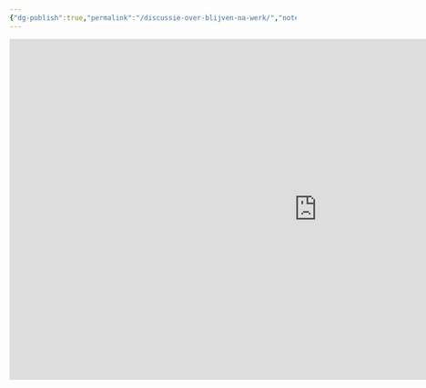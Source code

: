 ```yaml
---
{"dg-publish":true,"permalink":"/discussie-over-blijven-na-werk/","noteIcon":"","created":"2025-08-20T19:40:40.025+02:00","updated":"2025-08-20T19:41:10.177+02:00"}
---
```


<iframe width="1080" height="600" src="https://www.youtube.com/embed/tl0WYdG2esk?si=wBWjr2vZo7Z09oDa" title="YouTube video player" frameborder="0" allow="accelerometer; autoplay; clipboard-write; encrypted-media; gyroscope; picture-in-picture; web-share" referrerpolicy="strict-origin-when-cross-origin" allowfullscreen></iframe>